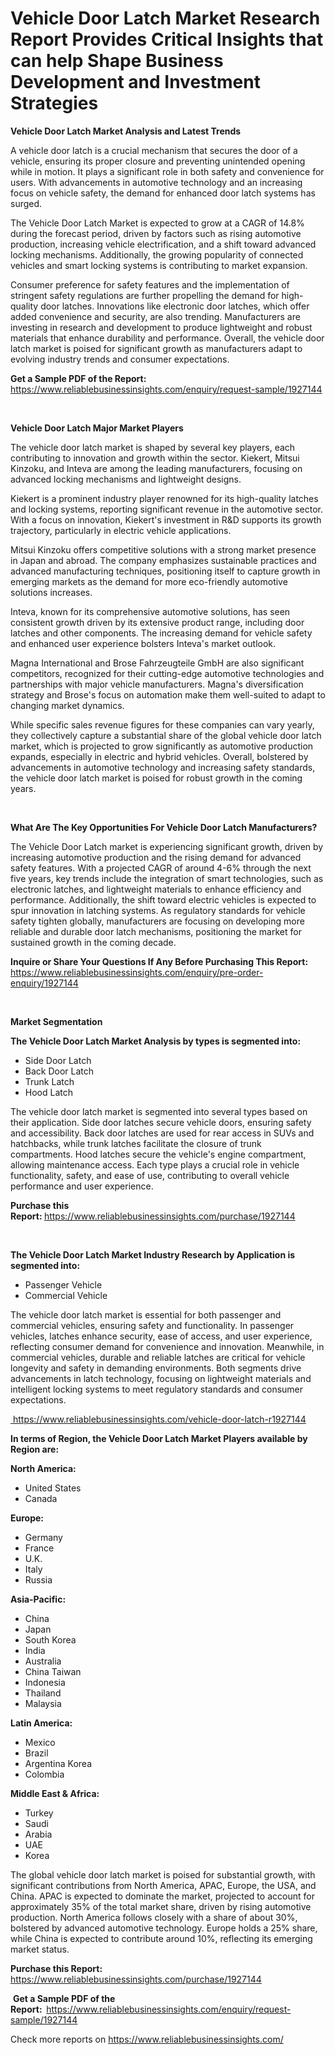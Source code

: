 <p><h1>Vehicle Door Latch Market Research Report Provides Critical Insights that can help Shape Business Development and Investment Strategies</h1></p><p><strong>Vehicle Door Latch Market Analysis and Latest Trends</strong></p>
<p><p>A vehicle door latch is a crucial mechanism that secures the door of a vehicle, ensuring its proper closure and preventing unintended opening while in motion. It plays a significant role in both safety and convenience for users. With advancements in automotive technology and an increasing focus on vehicle safety, the demand for enhanced door latch systems has surged.</p><p>The Vehicle Door Latch Market is expected to grow at a CAGR of 14.8% during the forecast period, driven by factors such as rising automotive production, increasing vehicle electrification, and a shift toward advanced locking mechanisms. Additionally, the growing popularity of connected vehicles and smart locking systems is contributing to market expansion. </p><p>Consumer preference for safety features and the implementation of stringent safety regulations are further propelling the demand for high-quality door latches. Innovations like electronic door latches, which offer added convenience and security, are also trending. Manufacturers are investing in research and development to produce lightweight and robust materials that enhance durability and performance. Overall, the vehicle door latch market is poised for significant growth as manufacturers adapt to evolving industry trends and consumer expectations.</p></p>
<p><strong>Get a Sample PDF of the Report:&nbsp;</strong> <a href="https://www.reliablebusinessinsights.com/enquiry/request-sample/1927144?utm_campaign=3079&utm_medium=2&utm_source=Github&utm_content=ia&utm_term=30032025&utm_id=vehicle-door-latch">https://www.reliablebusinessinsights.com/enquiry/request-sample/1927144</a></p>
<p>&nbsp;</p>
<p><strong>Vehicle Door Latch Major Market Players</strong></p>
<p><p>The vehicle door latch market is shaped by several key players, each contributing to innovation and growth within the sector. Kiekert, Mitsui Kinzoku, and Inteva are among the leading manufacturers, focusing on advanced locking mechanisms and lightweight designs.</p><p>Kiekert is a prominent industry player renowned for its high-quality latches and locking systems, reporting significant revenue in the automotive sector. With a focus on innovation, Kiekert's investment in R&D supports its growth trajectory, particularly in electric vehicle applications.</p><p>Mitsui Kinzoku offers competitive solutions with a strong market presence in Japan and abroad. The company emphasizes sustainable practices and advanced manufacturing techniques, positioning itself to capture growth in emerging markets as the demand for more eco-friendly automotive solutions increases.</p><p>Inteva, known for its comprehensive automotive solutions, has seen consistent growth driven by its extensive product range, including door latches and other components. The increasing demand for vehicle safety and enhanced user experience bolsters Inteva's market outlook.</p><p>Magna International and Brose Fahrzeugteile GmbH are also significant competitors, recognized for their cutting-edge automotive technologies and partnerships with major vehicle manufacturers. Magna's diversification strategy and Brose's focus on automation make them well-suited to adapt to changing market dynamics.</p><p>While specific sales revenue figures for these companies can vary yearly, they collectively capture a substantial share of the global vehicle door latch market, which is projected to grow significantly as automotive production expands, especially in electric and hybrid vehicles. Overall, bolstered by advancements in automotive technology and increasing safety standards, the vehicle door latch market is poised for robust growth in the coming years.</p></p>
<p>&nbsp;</p>
<p><strong>What Are The Key Opportunities For Vehicle Door Latch Manufacturers?</strong></p>
<p><p>The Vehicle Door Latch market is experiencing significant growth, driven by increasing automotive production and the rising demand for advanced safety features. With a projected CAGR of around 4-6% through the next five years, key trends include the integration of smart technologies, such as electronic latches, and lightweight materials to enhance efficiency and performance. Additionally, the shift toward electric vehicles is expected to spur innovation in latching systems. As regulatory standards for vehicle safety tighten globally, manufacturers are focusing on developing more reliable and durable door latch mechanisms, positioning the market for sustained growth in the coming decade.</p></p>
<p><strong>Inquire or Share Your Questions If Any Before Purchasing This Report:</strong> <a href="https://www.reliablebusinessinsights.com/enquiry/pre-order-enquiry/1927144?utm_campaign=3079&utm_medium=2&utm_source=Github&utm_content=ia&utm_term=30032025&utm_id=vehicle-door-latch">https://www.reliablebusinessinsights.com/enquiry/pre-order-enquiry/1927144</a></p>
<p>&nbsp;</p>
<p><strong>Market Segmentation</strong></p>
<p><strong>The Vehicle Door Latch Market Analysis by types is segmented into:</strong></p>
<p><ul><li>Side Door Latch</li><li>Back Door Latch</li><li>Trunk Latch</li><li>Hood Latch</li></ul></p>
<p><p>The vehicle door latch market is segmented into several types based on their application. Side door latches secure vehicle doors, ensuring safety and accessibility. Back door latches are used for rear access in SUVs and hatchbacks, while trunk latches facilitate the closure of trunk compartments. Hood latches secure the vehicle's engine compartment, allowing maintenance access. Each type plays a crucial role in vehicle functionality, safety, and ease of use, contributing to overall vehicle performance and user experience.</p></p>
<p><strong>Purchase this Report:&nbsp;</strong><a href="https://www.reliablebusinessinsights.com/purchase/1927144?utm_campaign=3079&utm_medium=2&utm_source=Github&utm_content=ia&utm_term=30032025&utm_id=vehicle-door-latch">https://www.reliablebusinessinsights.com/purchase/1927144</a></p>
<p>&nbsp;</p>
<p><strong>The Vehicle Door Latch Market Industry Research by Application is segmented into:</strong></p>
<p><ul><li>Passenger Vehicle</li><li>Commercial Vehicle</li></ul></p>
<p><p>The vehicle door latch market is essential for both passenger and commercial vehicles, ensuring safety and functionality. In passenger vehicles, latches enhance security, ease of access, and user experience, reflecting consumer demand for convenience and innovation. Meanwhile, in commercial vehicles, durable and reliable latches are critical for vehicle longevity and safety in demanding environments. Both segments drive advancements in latch technology, focusing on lightweight materials and intelligent locking systems to meet regulatory standards and consumer expectations.</p></p>
<p><a href="https://www.reliablebusinessinsights.com/vehicle-door-latch-r1927144?utm_campaign=3079&utm_medium=2&utm_source=Github&utm_content=ia&utm_term=30032025&utm_id=vehicle-door-latch">&nbsp;https://www.reliablebusinessinsights.com/vehicle-door-latch-r1927144</a></p>
<p><strong>In terms of Region, the Vehicle Door Latch Market Players available by Region are:</strong></p>
<p>
    <p> <strong> North America: </strong>
        <ul>
            <li>United States</li>
            <li>Canada</li>
        </ul>
        </p> 
    <p> <strong> Europe: </strong>
        <ul>
            <li>Germany</li>
            <li>France</li>
            <li>U.K.</li>
            <li>Italy</li>
            <li>Russia</li>
        </ul>
        </p> 
    <p> <strong> Asia-Pacific: </strong>
        <ul>
            <li>China</li>
            <li>Japan</li>
            <li>South Korea</li>
            <li>India</li>
            <li>Australia</li>
            <li>China Taiwan</li>
            <li>Indonesia</li>
            <li>Thailand</li>
            <li>Malaysia</li>
        </ul>
        </p> 
    <p> <strong> Latin America: </strong>
        <ul>
            <li>Mexico</li>
            <li>Brazil</li>
            <li>Argentina Korea</li>
            <li>Colombia</li>
        </ul>
        </p> 
    <p> <strong> Middle East & Africa: </strong>
        <ul>
            <li>Turkey</li>
            <li>Saudi</li>
            <li>Arabia</li>
            <li>UAE</li>
            <li>Korea</li>
        </ul>
    </p>
    </p>
<p><p>The global vehicle door latch market is poised for substantial growth, with significant contributions from North America, APAC, Europe, the USA, and China. APAC is expected to dominate the market, projected to account for approximately 35% of the total market share, driven by rising automotive production. North America follows closely with a share of about 30%, bolstered by advanced automotive technology. Europe holds a 25% share, while China is expected to contribute around 10%, reflecting its emerging market status.</p></p>
<p><strong>Purchase this Report: </strong><a href="https://www.reliablebusinessinsights.com/purchase/1927144?utm_campaign=3079&utm_medium=2&utm_source=Github&utm_content=ia&utm_term=30032025&utm_id=vehicle-door-latch">https://www.reliablebusinessinsights.com/purchase/1927144</a></p>
<p>&nbsp;<strong>Get a Sample PDF of the Report:&nbsp;&nbsp;</strong><a href="https://www.reliablebusinessinsights.com/enquiry/request-sample/1927144?utm_campaign=3079&utm_medium=2&utm_source=Github&utm_content=ia&utm_term=30032025&utm_id=vehicle-door-latch">https://www.reliablebusinessinsights.com/enquiry/request-sample/1927144</a></p>
<p><strong></strong></p>
<p>Check more reports on <a href="https://www.reliablebusinessinsights.com/?utm_campaign=3079&utm_medium=2&utm_source=Github&utm_content=ia&utm_term=30032025&utm_id=vehicle-door-latch">https://www.reliablebusinessinsights.com/</a></p>
